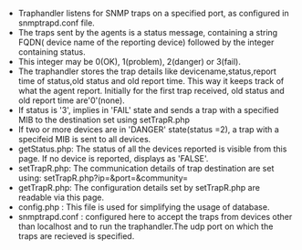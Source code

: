 - Traphandler listens for SNMP traps on a specified port, as configured in snmptrapd.conf file.
- The traps sent by the agents is a status message, containing a string FQDN( device name of the reporting device) followed by the integer containing status.
- This integer may be 0(OK), 1(problem), 2(danger) or 3(fail).
- The traphandler stores the trap details like devicename,status,report time of status,old status and old report time. This way it keeps track of what the agent report. Initially for the first trap received, old status and old report time are'0'(none).
- If status is '3', implies in 'FAIL' state and sends a trap with a specified MIB to the destination set using setTrapR.php
- If two or more devices are in 'DANGER' state(status =2), a trap with a specifeid MIB is sent to all devices.
- getStatus.php: The status of all the devices reported is visible from this page. If no device is reported, displays as 'FALSE'.
- setTrapR.php: The communication details of trap destination are set using:
                setTrapR.php?ip=<ip of receiver>&port=<port>&community=<community>
- getTrapR.php: The configuration details set by setTrapR.php are readable via this page.
- config.php : This file is used for simplifying the usage of database.
- snmptrapd.conf : configured here to accept the traps from devices other than localhost and to run the traphandler.The udp port on which the traps are recieved is specified.
